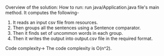 Overview of the solution:
How to run:
run java/Application.java file's main method. It computes the following-
1. It reads an input csv file from resources.
2. Then groups all the sentences using a Sentence comparator.
3. Then it finds set of uncommon words in each group.
4. Then it writes the output into output.csv file in the required format.

Code complexity->
The code complexity is O(n^2).



